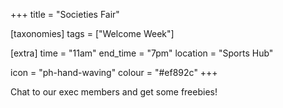 +++
title = "Societies Fair"

[taxonomies]
tags = ["Welcome Week"]

[extra]
time = "11am"
end_time = "7pm"
location = "Sports Hub"

icon = "ph-hand-waving"
colour = "#ef892c"
+++

Chat to our exec members and get some freebies!